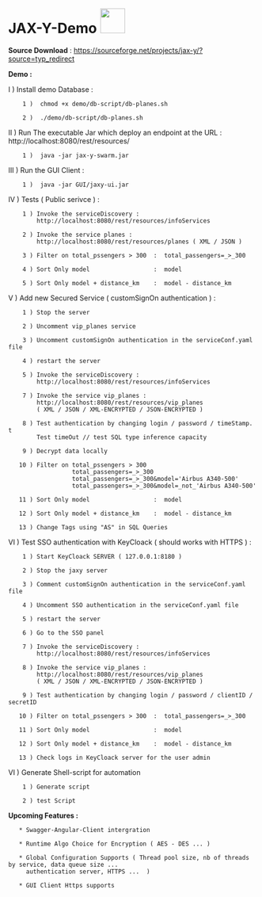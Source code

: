 # JAX-Y-Demo <img src="https://cloud.githubusercontent.com/assets/7684497/25315596/e191fb00-2857-11e7-99bf-8e233b4eb795.jpg" width="50">


 **Source Download** :  https://sourceforge.net/projects/jax-y/?source=typ_redirect
 
 
 **Demo :** 
 
 
 I )   Install demo Database :
 
        1 )  chmod +x demo/db-script/db-planes.sh 
 
        2 )  ./demo/db-script/db-planes.sh 
       
       
 II )  Run The executable Jar which deploy an endpoint at the URL : http://localhost:8080/rest/resources/
 
        1 )  java -jar jax-y-swarm.jar
       
 
 III ) Run the GUI Client :
        
        1 )  java -jar GUI/jaxy-ui.jar
       
        
 IV ) Tests ( Public serivce ) :
 
        1 ) Invoke the serviceDiscovery : 
            http://localhost:8080/rest/resources/infoServices
         
        2 ) Invoke the service planes : 
            http://localhost:8080/rest/resources/planes ( XML / JSON )

        3 ) Filter on total_pssengers > 300  :  total_passengers=_>_300
         
        4 ) Sort Only model                  :  model
         
        5 ) Sort Only model + distance_km    :  model - distance_km
       

 V  ) Add new Secured Service ( customSignOn authentication ) :
 
        1 ) Stop the server
         
        2 ) Uncomment vip_planes service
         
        3 ) Uncomment customSignOn authentication in the serviceConf.yaml file
                  
        4 ) restart the server 
         
        5 ) Invoke the serviceDiscovery : 
            http://localhost:8080/rest/resources/infoServices
         
        7 ) Invoke the service vip_planes : 
            http://localhost:8080/rest/resources/vip_planes 
            ( XML / JSON / XML-ENCRYPTED / JSON-ENCRYPTED )
         
        8 ) Test authentication by changing login / password / timeStamp. t
            Test timeOut // test SQL type inference capacity

        9 ) Decrypt data locally 
         
       10 ) Filter on total_pssengers > 300   
                      total_passengers=_>_300 
                      total_passengers=_>_300&model='Airbus A340-500'
                      total_passengers=_>_300&model=_not_'Airbus A340-500'
         
       11 ) Sort Only model                  :  model
         
       12 ) Sort Only model + distance_km    :  model - distance_km
       
       13 ) Change Tags using "AS" in SQL Queries
         

 VI ) Test SSO authentication with KeyCloack ( should works with HTTPS ) :

        1 ) Start KeyCloack SERVER ( 127.0.0.1:8180 )
 
        2 ) Stop the jaxy server
         
        3 ) Comment customSignOn authentication in the serviceConf.yaml file
        
        4 ) Uncomment SSO authentication in the serviceConf.yaml file
        
        5 ) restart the server 
         
        6 ) Go to the SSO panel 
         
        7 ) Invoke the serviceDiscovery : 
            http://localhost:8080/rest/resources/infoServices
         
        8 ) Invoke the service vip_planes : 
            http://localhost:8080/rest/resources/vip_planes 
            ( XML / JSON / XML-ENCRYPTED / JSON-ENCRYPTED )
         
        9 ) Test authentication by changing login / password / clientID / secretID
         
       10 ) Filter on total_pssengers > 300  :  total_passengers=_>_300
         
       11 ) Sort Only model                  :  model
         
       12 ) Sort Only model + distance_km    :  model - distance_km
         
       13 ) Check logs in KeyCloack server for the user admin
         
   
 VI ) Generate Shell-script for automation 
 
        1 ) Generate script 
         
        2 ) test Script 
       
       
 **Upcoming Features :**
 
       * Swagger-Angular-Client intergration 
       
       * Runtime Algo Choice for Encryption ( AES - DES ... )

       * Global Configuration Supports ( Thread pool size, nb of threads by service, data queue size ... 
         authentication server, HTTPS ...  )
              
       * GUI Client Https supports  
       
       
